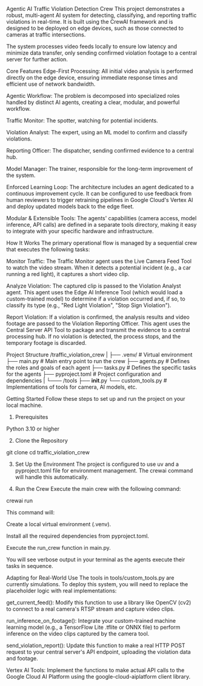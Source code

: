 Agentic AI Traffic Violation Detection Crew
This project demonstrates a robust, multi-agent AI system for detecting, classifying, and reporting traffic violations in real-time. It is built using the CrewAI framework and is designed to be deployed on edge devices, such as those connected to cameras at traffic intersections.

The system processes video feeds locally to ensure low latency and minimize data transfer, only sending confirmed violation footage to a central server for further action.

Core Features
Edge-First Processing: All initial video analysis is performed directly on the edge device, ensuring immediate response times and efficient use of network bandwidth.

Agentic Workflow: The problem is decomposed into specialized roles handled by distinct AI agents, creating a clear, modular, and powerful workflow.

Traffic Monitor: The spotter, watching for potential incidents.

Violation Analyst: The expert, using an ML model to confirm and classify violations.

Reporting Officer: The dispatcher, sending confirmed evidence to a central hub.

Model Manager: The trainer, responsible for the long-term improvement of the system.

Enforced Learning Loop: The architecture includes an agent dedicated to a continuous improvement cycle. It can be configured to use feedback from human reviewers to trigger retraining pipelines in Google Cloud's Vertex AI and deploy updated models back to the edge fleet.

Modular & Extensible Tools: The agents' capabilities (camera access, model inference, API calls) are defined in a separate tools directory, making it easy to integrate with your specific hardware and infrastructure.

How It Works
The primary operational flow is managed by a sequential crew that executes the following tasks:

Monitor Traffic: The Traffic Monitor agent uses the Live Camera Feed Tool to watch the video stream. When it detects a potential incident (e.g., a car running a red light), it captures a short video clip.

Analyze Violation: The captured clip is passed to the Violation Analyst agent. This agent uses the Edge AI Inference Tool (which would load a custom-trained model) to determine if a violation occurred and, if so, to classify its type (e.g., "Red Light Violation", "Stop Sign Violation").

Report Violation: If a violation is confirmed, the analysis results and video footage are passed to the Violation Reporting Officer. This agent uses the Central Server API Tool to package and transmit the evidence to a central processing hub. If no violation is detected, the process stops, and the temporary footage is discarded.

Project Structure
/traffic_violation_crew
|
├── .venv/                    # Virtual environment
├── main.py                   # Main entry point to run the crew
├── agents.py                 # Defines the roles and goals of each agent
├── tasks.py                  # Defines the specific tasks for the agents
├── pyproject.toml            # Project configuration and dependencies
|
└─── /tools
    ├── __init__.py
    └── custom_tools.py       # Implementations of tools for camera, AI models, etc.

Getting Started
Follow these steps to set up and run the project on your local machine.

1. Prerequisites

Python 3.10 or higher

2. Clone the Repository

git clone <your-repository-url>
cd traffic_violation_crew

3. Set Up the Environment
The project is configured to use uv and a pyproject.toml file for environment management. The crewai command will handle this automatically.

4. Run the Crew
Execute the main crew with the following command:

crewai run

This command will:

Create a local virtual environment (.venv).

Install all the required dependencies from pyproject.toml.

Execute the run_crew function in main.py.

You will see verbose output in your terminal as the agents execute their tasks in sequence.

Adapting for Real-World Use
The tools in tools/custom_tools.py are currently simulations. To deploy this system, you will need to replace the placeholder logic with real implementations:

get_current_feed(): Modify this function to use a library like OpenCV (cv2) to connect to a real camera's RTSP stream and capture video clips.

run_inference_on_footage(): Integrate your custom-trained machine learning model (e.g., a TensorFlow Lite .tflite or ONNX file) to perform inference on the video clips captured by the camera tool.

send_violation_report(): Update this function to make a real HTTP POST request to your central server's API endpoint, uploading the violation data and footage.

Vertex AI Tools: Implement the functions to make actual API calls to the Google Cloud AI Platform using the google-cloud-aiplatform client library.
